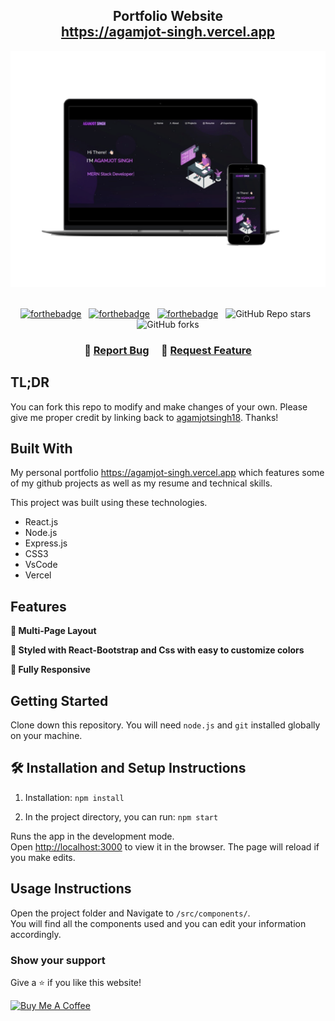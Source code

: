 <h2 align="center">
  Portfolio Website <br/>
  <a href="https://agamjot-singh.vercel.app/" target="_blank">https://agamjot-singh.vercel.app</a>
</h2>
<div align="center">
  <img alt="Demo" src="./Images/readme-img1.png" />
</div>

<br/>

<center>

[![forthebadge](https://forthebadge.com/images/badges/built-with-love.svg)](https://forthebadge.com) &nbsp;
[![forthebadge](https://forthebadge.com/images/badges/made-with-javascript.svg)](https://forthebadge.com) &nbsp;
[![forthebadge](https://forthebadge.com/images/badges/open-source.svg)](https://forthebadge.com) &nbsp;
![GitHub Repo stars](https://img.shields.io/github/stars/agamjotsingh18/agamjotsingh18.github.io?color=red&logo=github&style=for-the-badge) &nbsp;
![GitHub forks](https://img.shields.io/github/forks/agamjotsingh18/agamjotsingh18.github.io?color=red&logo=github&style=for-the-badge)

</center>

<h3 align="center">
    🔹
    <a href="https://github.com/agamjotsingh18/agamjotsingh18.github.io/issues">Report Bug</a> &nbsp; &nbsp;
    🔹
    <a href="https://github.com/agamjotsingh18/agamjotsingh18.github.io/issues">Request Feature</a>
</h3>

## TL;DR

You can fork this repo to modify and make changes of your own. Please give me proper credit by linking back to [agamjotsingh18](https://github.com/agamjotsingh18/agamjotsingh18.github.io). Thanks!

## Built With

My personal portfolio <a href="https://agamjot-singh.vercel.app/" target="_blank">https://agamjot-singh.vercel.app</a> which features some of my github projects as well as my resume and technical skills.<br/>

This project was built using these technologies.

- React.js
- Node.js
- Express.js
- CSS3
- VsCode
- Vercel

## Features

**📖 Multi-Page Layout**

**🎨 Styled with React-Bootstrap and Css with easy to customize colors**

**📱 Fully Responsive**

## Getting Started

Clone down this repository. You will need `node.js` and `git` installed globally on your machine.

## 🛠 Installation and Setup Instructions

1. Installation: `npm install`

2. In the project directory, you can run: `npm start`

Runs the app in the development mode.\
Open [http://localhost:3000](http://localhost:3000) to view it in the browser.
The page will reload if you make edits.

## Usage Instructions

Open the project folder and Navigate to `/src/components/`. <br/>
You will find all the components used and you can edit your information accordingly.

### Show your support

Give a ⭐ if you like this website!

<a href="https://www.buymeacoffee.com/AgamjotSingh" target="_blank"><img src="https://cdn.buymeacoffee.com/buttons/v2/default-violet.png" alt="Buy Me A Coffee" height= "60px" width= "217px" ></a>
